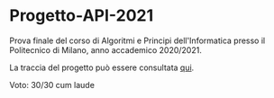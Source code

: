 # Progetto-API-2021

Prova finale del corso di Algoritmi e Principi dell'Informatica presso il Politecnico di Milano, anno accademico 2020/2021.

La traccia del progetto può essere consultata [qui](https://github.com/AlessandroFolini/Progetto-API-2021/blob/main/Presentazione%20Prova%20Finale%202021.pdf).

Voto: 30/30 cum laude

